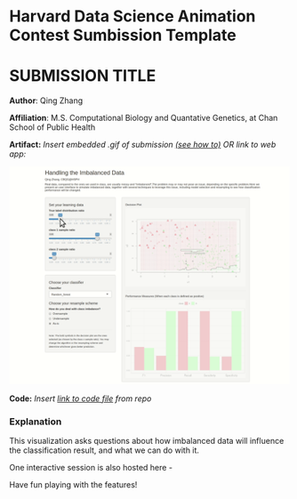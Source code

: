 # Harvard Data Science Animation Contest Sumbission Template

# SUBMISSION TITLE

**Author**: Qing Zhang

**Affiliation**: M.S. Computational Biology and Quantative Genetics, at Chan School of Public Health


**Artifact:**
*Insert embedded .gif of submission [(see how to)](https://stackoverflow.com/questions/34341808/is-there-a-way-to-add-a-gif-to-a-markdown-file) OR link to web app:*

![a gif of my submission](ArtifactExamples/qingzhang_artifact.gif)

**Code:** *Insert [link to code file](./qingzhang_code.R) from repo*

### Explanation

This visualization asks questions about how imbalanced data will influence the classification result, and what we can do with it.

One interactive session is also hosted here - 


Have fun playing with the features!
